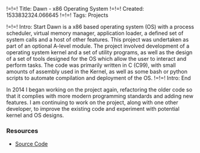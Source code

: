 !=!=! Title: Dawn - x86 Operating System
!=!=! Created: 1533832324.066645
!=!=! Tags: Projects

!=!=! Intro: Start
Dawn is a x86 based operating system (OS) with a process scheduler, virtual memory manager, application loader, a defined set of system calls and a host of other features. This project was undertaken as part of an optional A-level module. The project involved development of a operating system kernel and a set of utility programs, as well as the design of a set of tools designed for the OS which allow the user to interact and perform tasks. The code was primarily written in C (C99), with small amounts of assembly used in the Kernel, as well as some bash or python scripts to automate compilation and deployment of the OS.
!=!=! Intro: End

In 2014 I began working on the project again, refactoring the older code so that it complies with more modern programming standards and adding new features. I am continuing to work on the project, along with one other developer, to improve the existing code and experiment with potential kernel and OS designs.

### Resources

* [Source Code](http://www.github.com/jawline/Dawn/)
